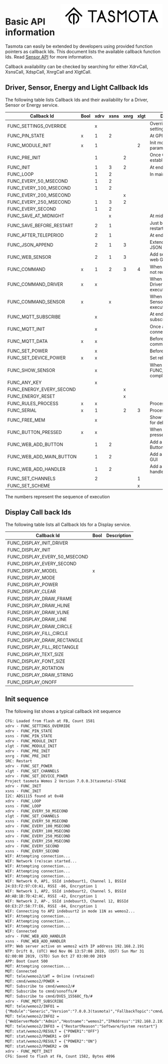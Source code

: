 <img src="/tools/logo/TASMOTA_FullLogo_Vector.svg" alt="Logo" align="right" height="76"/>

# Basic API information

Tasmota can easily be extended by developers using provided function pointers as callback Ids. This document lists the available callback function Ids. Read [Sensor API](https://tasmota.github.io/docs/#/Sensor-API) for more information.

Callback availability can be checked by searching for either XdrvCall, XsnsCall, XdspCall, XnrgCall and XlgtCall.

## Driver, Sensor, Energy and Light Callback Ids

The following table lists Callback Ids and their availability for a Driver, Sensor or Energy service.

Callback Id                 | Bool | xdrv | xsns | xnrg | xlgt | Description
----------------------------|------|------|------|------|------|----------------------------------
FUNC_SETTINGS_OVERRIDE      |      |  x   |      |      |      | Override start-up settings
FUNC_PIN_STATE              |  x   |  1   |  2   |      |      | At GPIO configuration
FUNC_MODULE_INIT            |  x   |  1   |      |      |  2   | Init module specific parameters
FUNC_PRE_INIT               |      |  1   |      |  2   |      | Once GPIO have been established
FUNC_INIT                   |      |  1   |  3   |  2   |      | At end of initialisation
FUNC_LOOP                   |      |  1   |  2   |      |      | In main loop
FUNC_EVERY_50_MSECOND       |      |  1   |  2   |      |      |
FUNC_EVERY_100_MSECOND      |      |  1   |  2   |      |      |
FUNC_EVERY_200_MSECOND      |      |      |      |  x   |      |
FUNC_EVERY_250_MSECOND      |      |  1   |  3   |  2   |      |
FUNC_EVERY_SECOND           |      |  1   |  2   |      |      |
FUNC_SAVE_AT_MIDNIGHT       |      |      |  x   |      |      | At midnight
FUNC_SAVE_BEFORE_RESTART    |      |  2   |  1   |      |      | Just before a planned restart
FUNC_AFTER_TELEPERIOD       |      |  2   |  1   |      |      | At end of teleperiod
FUNC_JSON_APPEND            |      |  2   |  1   |  3   |      | Extend teleperiod JSON text
FUNC_WEB_SENSOR             |      |  2   |  1   |  3   |      | Add sensor data to web GUI
FUNC_COMMAND                |  x   |  1   |  2   |  3   |  4   | When a command is not recognized
FUNC_COMMAND_DRIVER         |  x   |  x   |      |      |      | When command Driver\<id\> is executed
FUNC_COMMAND_SENSOR         |  x   |      |  x   |      |      | When command Sensor\<id\> is executed
FUNC_MQTT_SUBSCRIBE         |      |  x   |      |      |      | At end of MQTT subscriptions
FUNC_MQTT_INIT              |      |  x   |      |      |      | Once at end of MQTT connection
FUNC_MQTT_DATA              |  x   |  x   |      |      |      | Before decoding command
FUNC_SET_POWER              |      |  x   |      |      |      | Before setting relays
FUNC_SET_DEVICE_POWER       |  x   |  x   |      |      |      | Set relay
FUNC_SHOW_SENSOR            |      |  x   |      |      |      | When FUNC_JSON_APPEND completes
FUNC_ANY_KEY                |      |  x   |      |      |      |
FUNC_ENERGY_EVERY_SECOND    |      |      |      |  x   |      |
FUNC_ENERGY_RESET           |      |      |      |  x   |      |
FUNC_RULES_PROCESS          |  x   |  x   |      |      |      | Process specific rule
FUNC_SERIAL                 |  x   |  1   |      |  2   |  3   | Process serial data
FUNC_FREE_MEM               |      |  x   |      |      |      | Show free memory for debugging
FUNC_BUTTON_PRESSED         |  x   |  x   |      |      |      | When a button is pressed
FUNC_WEB_ADD_BUTTON         |      |  1   |  2   |      |      | Add a Configuration Button to GUI
FUNC_WEB_ADD_MAIN_BUTTON    |      |  1   |  2   |      |      | Add a main button to GUI
FUNC_WEB_ADD_HANDLER        |      |  1   |  2   |      |      | Add a webserver handler
FUNC_SET_CHANNELS           |      |  2   |      |      |  1   |
FUNC_SET_SCHEME             |      |      |      |      |  x   |

The numbers represent the sequence of execution

## Display Call back Ids

The following table lists all Callback Ids for a Display service.

Callback Id                   | Bool | Description
------------------------------|------|---------------------
FUNC_DISPLAY_INIT_DRIVER      |      |
FUNC_DISPLAY_INIT             |      |
FUNC_DISPLAY_EVERY_50_MSECOND |      |
FUNC_DISPLAY_EVERY_SECOND     |      |
FUNC_DISPLAY_MODEL            |  x   |
FUNC_DISPLAY_MODE             |      |
FUNC_DISPLAY_POWER            |      |
FUNC_DISPLAY_CLEAR            |      |
FUNC_DISPLAY_DRAW_FRAME       |      |
FUNC_DISPLAY_DRAW_HLINE       |      |
FUNC_DISPLAY_DRAW_VLINE       |      |
FUNC_DISPLAY_DRAW_LINE        |      |
FUNC_DISPLAY_DRAW_CIRCLE      |      |
FUNC_DISPLAY_FILL_CIRCLE      |      |
FUNC_DISPLAY_DRAW_RECTANGLE   |      |
FUNC_DISPLAY_FILL_RECTANGLE   |      |
FUNC_DISPLAY_TEXT_SIZE        |      |
FUNC_DISPLAY_FONT_SIZE        |      |
FUNC_DISPLAY_ROTATION         |      |
FUNC_DISPLAY_DRAW_STRING      |      |
FUNC_DISPLAY_ONOFF            |      |

## Init sequence

The following list shows a typical callback init sequence

```
CFG: Loaded from flash at FB, Count 1581
xdrv - FUNC_SETTINGS_OVERRIDE
xdrv - FUNC_PIN_STATE
xsns - FUNC_PIN_STATE
xdrv - FUNC_MODULE_INIT
xlgt - FUNC_MODULE_INIT
xdrv - FUNC_PRE_INIT
xnrg - FUNC_PRE_INIT
SRC: Restart
xdrv - FUNC_SET_POWER
xlgt - FUNC_SET_CHANNELS
xdrv - FUNC_SET_DEVICE_POWER
Project tasmota Wemos 2 Version 7.0.0.3(tasmota)-STAGE
xdrv - FUNC_INIT
xsns - FUNC_INIT
I2C: ADS1115 found at 0x48
xdrv - FUNC_LOOP
xsns - FUNC_LOOP
xdrv - FUNC_EVERY_50_MSECOND
xlgt - FUNC_SET_CHANNELS
xsns - FUNC_EVERY_50_MSECOND
xdrv - FUNC_EVERY_100_MSECOND
xsns - FUNC_EVERY_100_MSECOND
xdrv - FUNC_EVERY_250_MSECOND
xsns - FUNC_EVERY_250_MSECOND
xdrv - FUNC_EVERY_SECOND
xsns - FUNC_EVERY_SECOND
WIF: Attempting connection...
WIF: Network (re)scan started...
WIF: Attempting connection...
WIF: Attempting connection...
WIF: Attempting connection...
WIF: Network 0, AP1, SSId indebuurt1, Channel 1, BSSId 24:D3:F2:97:C0:A1, RSSI -86, Encryption 1
WIF: Network 1, AP2, SSId indebuurt2, Channel 5, BSSId A0:AB:1B:7D:42:AC, RSSI -42, Encryption 1
WIF: Network 2, AP-, SSId indebuurt3, Channel 12, BSSId 60:E3:27:58:77:E6, RSSI -84, Encryption 1
WIF: Connecting to AP2 indebuurt2 in mode 11N as wemos2...
WIF: Attempting connection...
WIF: Attempting connection...
WIF: Attempting connection...
WIF: Connected
xdrv - FUNC_WEB_ADD_HANDLER
xsns - FUNC_WEB_ADD_HANDLER
HTP: Web server active on wemos2 with IP address 192.168.2.191
NTP: Drift 0, (UTC) Wed Nov 06 13:57:08 2019, (DST) Sun Mar 31 02:00:00 2019, (STD) Sun Oct 27 03:00:00 2019
APP: Boot Count 500
MQT: Attempting connection...
MQT: Connected
MQT: tele/wemos2/LWT = Online (retained)
MQT: cmnd/wemos2/POWER =
MQT: Subscribe to cmnd/wemos2/#
MQT: Subscribe to cmnd/sonoffs/#
MQT: Subscribe to cmnd/DVES_15568C_fb/#
xdrv - FUNC_MQTT_SUBSCRIBE
MQT: tele/wemos2/INFO1 = {"Module":"Generic","Version":"7.0.0.3(tasmota)","FallbackTopic":"cmnd/DVES_15568C_fb/","GroupTopic":"cmnd/sonoffs/"}
MQT: tele/wemos2/INFO2 = {"WebServerMode":"Admin","Hostname":"wemos2","IPAddress":"192.168.2.191"}
MQT: tele/wemos2/INFO3 = {"RestartReason":"Software/System restart"}
MQT: stat/wemos2/RESULT = {"POWER1":"OFF"}
MQT: stat/wemos2/POWER1 = OFF
MQT: stat/wemos2/RESULT = {"POWER2":"ON"}
MQT: stat/wemos2/POWER2 = ON
xdrv - FUNC_MQTT_INIT
CFG: Saved to flash at FA, Count 1582, Bytes 4096
```
